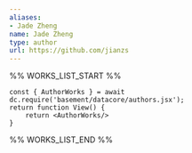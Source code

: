 ```yaml
---
aliases:
- Jade Zheng
name: Jade Zheng
type: author
url: https://github.com/jianzs
---
```



%% WORKS_LIST_START %%

```datacorejsx
const { AuthorWorks } = await dc.require('basement/datacore/authors.jsx');
return function View() {
    return <AuthorWorks/>
}
```
%% WORKS_LIST_END %%